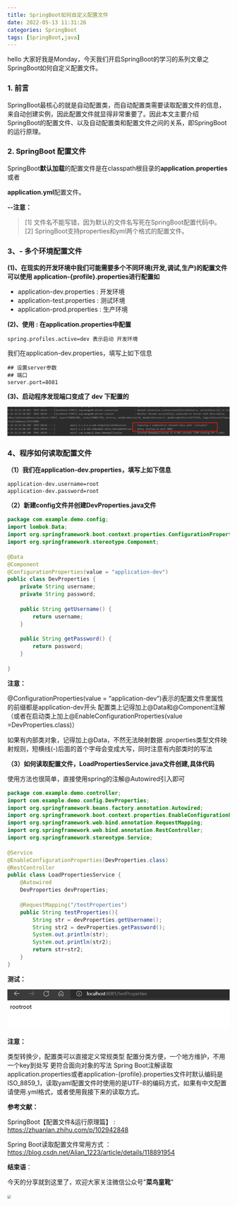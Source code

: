 ```yaml
---
title: SpringBoot如何自定义配置文件
date: 2022-05-13 11:31:26
categories: SpringBoot
tags: [SpringBoot,java]
---
```




hello 大家好我是Monday，今天我们开启SpringBoot的学习的系列文章之SpringBoot如何自定义配置文件。



<!--more-->

### **1. 前言**

SpringBoot最核心的就是自动配置类，而自动配置类需要读取配置文件的信息，来自动创建实例，因此配置文件就显得非常重要了。因此本文主要介绍SpringBoot的配置文件、以及自动配置类和配置文件之间的关系，即SpringBoot的运行原理。

### **2. SpringBoot 配置文件**

SpringBoot**默认加载**的配置文件是在classpath根目录的**application.properties**或者

**application.yml**配置文件。



**--注意：**

> [1] 文件名不能写错，因为默认的文件名写死在SpringBoot配置代码中。
> [2] SpringBoot支持properties和yml两个格式的配置文件。

### **3、- 多个环境配置文件**

**(1)、在现实的开发环境中我们可能需要多个不同环境(开发,调试,生产)的配置文件可以使用 application-{profile}.properties进行配置如**

- application-dev.properties : 开发环境
- application-test.properties : 测试环境
- application-prod.properties : 生产环境

**(2)、使用 : 在application.properties中配置**

```
spring.profiles.active=dev 表示启动 开发环境
```

我们在application-dev.properties，填写上如下信息

```
## 设置server参数
## 端口
server.port=8081
```

**(3)、启动程序发现端口变成了 dev 下配置的**

<img src="./SpringBoot如何自定义配置文件/1.jpg" style="zoom: 50%;" />



### 4、程序如何读取配置文件

**（1）我们在application-dev.properties，填写上如下信息**

```
application-dev.username=root
application-dev.password=root
```

**（2）新建config文件并创建DevProperties.java文件**

```java
package com.example.demo.config;
import lombok.Data;
import org.springframework.boot.context.properties.ConfigurationProperties;
import org.springframework.stereotype.Component;

@Data
@Component
@ConfigurationProperties(value = "application-dev")
public class DevProperties {
    private String username;
    private String password;

    public String getUsername() {
        return username;
    }
    
    public String getPassword() {
        return password;
    }

}

```



**注意：**

@ConfigurationProperties(value = “application-dev”)表示的配置文件里属性的前缀都是application-dev开头
配置类上记得加上@Data和@Component注解（或者在启动类上加上@EnableConfigurationProperties(value =DevProperties.class)）

如果有内部类对象，记得加上@Data，不然无法映射数据
.properties类型文件映射规则，短横线(-)后面的首个字母会变成大写，同时注意有内部类时的写法



**（3）如何读取配置文件，LoadPropertiesService.java文件创建,具体代码**

使用方法也很简单，直接使用spring的注解@Autowired引入即可

```java
package com.example.demo.controller;
import com.example.demo.config.DevProperties;
import org.springframework.beans.factory.annotation.Autowired;
import org.springframework.boot.context.properties.EnableConfigurationProperties;
import org.springframework.web.bind.annotation.RequestMapping;
import org.springframework.web.bind.annotation.RestController;
import org.springframework.stereotype.Service;

@Service
@EnableConfigurationProperties(DevProperties.class)
@RestController
public class LoadPropertiesService {
    @Autowired
    DevProperties devProperties;

    @RequestMapping("/testProperties")
    public String testProperties(){
        String str = devProperties.getUsername();
        String str2 = devProperties.getPassword();
        System.out.println(str);
        System.out.println(str2);
        return str+str2;
    }
}


```

**测试：**

<img src="./SpringBoot如何自定义配置文件/2.jpg" style="zoom: 150%;" />

**注意：**

类型转换少，配置类可以直接定义常规类型
配置分类方便，一个地方维护，不用一个key到处写
更符合面向对象的写法
Spring Boot注解读取application.properties或者application-{profile}.properties文件时默认编码是ISO_8859_1，读取yaml配置文件时使用的是UTF-8的编码方式，如果有中文配置请使用.yml格式，或者使用我接下来的读取方式。

**参考文献：**

SpringBoot【配置文件&运行原理篇】 :  https://zhuanlan.zhihu.com/p/102942848

Spring Boot读取配置文件常用方式 ： https://blog.csdn.net/Alian_1223/article/details/118891954

**结束语**：

​	今天的分享就到这里了，欢迎大家关注微信公众号"**菜鸟童靴**"

<img src="./share/微信.png" style="zoom: 50%;" />